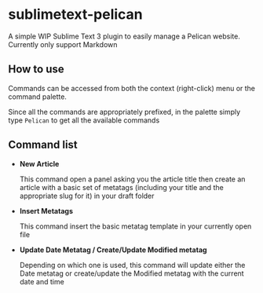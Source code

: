 # sublimetext-pelican
A simple WIP Sublime Text 3 plugin to easily manage a Pelican website. Currently only support Markdown

## How to use

Commands can be accessed from both the context (right-click) menu or the command palette.

Since all the commands are appropriately prefixed, in the palette simply type `Pelican` to get all the available commands

## Command list
*   **New Article**

    This command open a panel asking you the article title then create an article with a basic set of metatags (including your title and the appropriate slug for it) in your draft folder

* **Insert Metatags**

    This command insert the basic metatag template in your currently open file

* **Update Date Metatag / Create/Update Modified metatag**

    Depending on which one is used, this command will update either the Date metatag or create/update the Modified metatag with the current date and time
